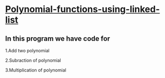 <h1><a href="https://github.com/deepakkumaran032004/polynomial-functions-using-linked-list/blob/main/.gitignore">Polynomial-functions-using-linked-list</a></h1>
<h2>In this program we have code for</h2> 
<p>1.Add two polynomial</p>
<p>2.Subraction of polynomial</p>
<p>3.Multiplication of polynomial</p>

